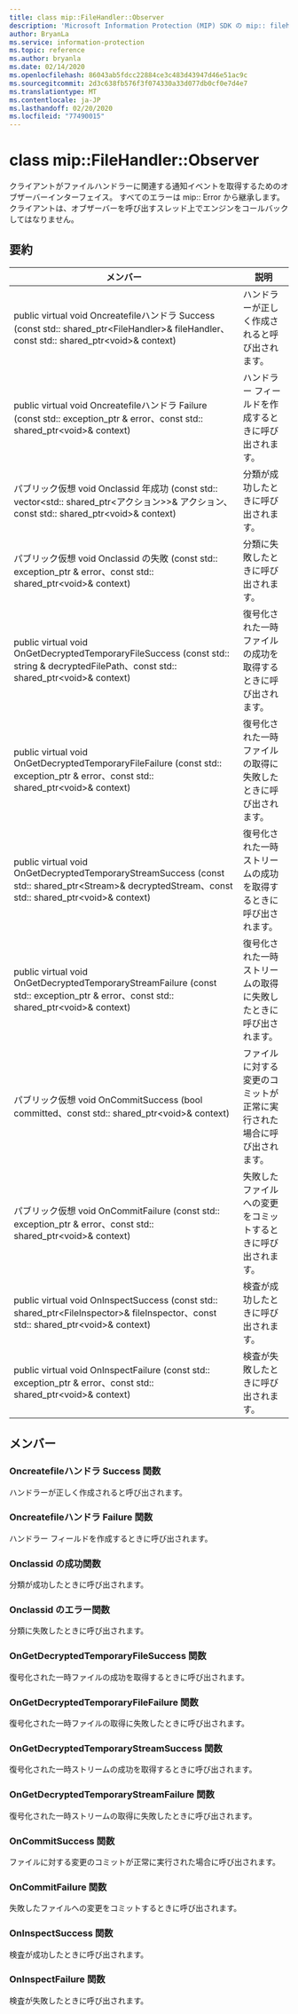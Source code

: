 ```yaml
---
title: class mip::FileHandler::Observer
description: 'Microsoft Information Protection (MIP) SDK の mip:: filehandler クラスを文書にします。'
author: BryanLa
ms.service: information-protection
ms.topic: reference
ms.author: bryanla
ms.date: 02/14/2020
ms.openlocfilehash: 86043ab5fdcc22884ce3c483d43947d46e51ac9c
ms.sourcegitcommit: 2d3c638fb576f3f074330a33d077db0cf0e7d4e7
ms.translationtype: MT
ms.contentlocale: ja-JP
ms.lasthandoff: 02/20/2020
ms.locfileid: "77490015"
---
```

# <a name="class-mipfilehandlerobserver"></a>class mip::FileHandler::Observer 
クライアントがファイルハンドラーに関連する通知イベントを取得するためのオブザーバーインターフェイス。
すべてのエラーは mip:: Error から継承します。 クライアントは、オブザーバーを呼び出すスレッド上でエンジンをコールバックしてはなりません。
  
## <a name="summary"></a>要約
 メンバー                        | 説明                                
--------------------------------|---------------------------------------------
public virtual void Oncreatefileハンドラ Success (const std:: shared_ptr\<FileHandler\>& fileHandler、const std:: shared_ptr\<void\>& context)  |  ハンドラーが正しく作成されると呼び出されます。
public virtual void Oncreatefileハンドラ Failure (const std:: exception_ptr & error、const std:: shared_ptr\<void\>& context)  |  ハンドラー フィールドを作成するときに呼び出されます。
パブリック仮想 void Onclassid 年成功 (const std:: vector\<std:: shared_ptr\<アクション\>\>& アクション、const std:: shared_ptr\<void\>& context)  |  分類が成功したときに呼び出されます。
パブリック仮想 void Onclassid の失敗 (const std:: exception_ptr & error、const std:: shared_ptr\<void\>& context)  |  分類に失敗したときに呼び出されます。
public virtual void OnGetDecryptedTemporaryFileSuccess (const std:: string & decryptedFilePath、const std:: shared_ptr\<void\>& context)  |  復号化された一時ファイルの成功を取得するときに呼び出されます。
public virtual void OnGetDecryptedTemporaryFileFailure (const std:: exception_ptr & error、const std:: shared_ptr\<void\>& context)  |  復号化された一時ファイルの取得に失敗したときに呼び出されます。
public virtual void OnGetDecryptedTemporaryStreamSuccess (const std:: shared_ptr\<Stream\>& decryptedStream、const std:: shared_ptr\<void\>& context)  |  復号化された一時ストリームの成功を取得するときに呼び出されます。
public virtual void OnGetDecryptedTemporaryStreamFailure (const std:: exception_ptr & error、const std:: shared_ptr\<void\>& context)  |  復号化された一時ストリームの取得に失敗したときに呼び出されます。
パブリック仮想 void OnCommitSuccess (bool committed、const std:: shared_ptr\<void\>& context)  |  ファイルに対する変更のコミットが正常に実行された場合に呼び出されます。
パブリック仮想 void OnCommitFailure (const std:: exception_ptr & error、const std:: shared_ptr\<void\>& context)  |  失敗したファイルへの変更をコミットするときに呼び出されます。
public virtual void OnInspectSuccess (const std:: shared_ptr\<FileInspector\>& fileInspector、const std:: shared_ptr\<void\>& context)  |  検査が成功したときに呼び出されます。
public virtual void OnInspectFailure (const std:: exception_ptr & error、const std:: shared_ptr\<void\>& context)  |  検査が失敗したときに呼び出されます。
  
## <a name="members"></a>メンバー
  
### <a name="oncreatefilehandlersuccess-function"></a>Oncreatefileハンドラ Success 関数
ハンドラーが正しく作成されると呼び出されます。
  
### <a name="oncreatefilehandlerfailure-function"></a>Oncreatefileハンドラ Failure 関数
ハンドラー フィールドを作成するときに呼び出されます。
  
### <a name="onclassifysuccess-function"></a>Onclassid の成功関数
分類が成功したときに呼び出されます。
  
### <a name="onclassifyfailure-function"></a>Onclassid のエラー関数
分類に失敗したときに呼び出されます。
  
### <a name="ongetdecryptedtemporaryfilesuccess-function"></a>OnGetDecryptedTemporaryFileSuccess 関数
復号化された一時ファイルの成功を取得するときに呼び出されます。
  
### <a name="ongetdecryptedtemporaryfilefailure-function"></a>OnGetDecryptedTemporaryFileFailure 関数
復号化された一時ファイルの取得に失敗したときに呼び出されます。
  
### <a name="ongetdecryptedtemporarystreamsuccess-function"></a>OnGetDecryptedTemporaryStreamSuccess 関数
復号化された一時ストリームの成功を取得するときに呼び出されます。
  
### <a name="ongetdecryptedtemporarystreamfailure-function"></a>OnGetDecryptedTemporaryStreamFailure 関数
復号化された一時ストリームの取得に失敗したときに呼び出されます。
  
### <a name="oncommitsuccess-function"></a>OnCommitSuccess 関数
ファイルに対する変更のコミットが正常に実行された場合に呼び出されます。
  
### <a name="oncommitfailure-function"></a>OnCommitFailure 関数
失敗したファイルへの変更をコミットするときに呼び出されます。
  
### <a name="oninspectsuccess-function"></a>OnInspectSuccess 関数
検査が成功したときに呼び出されます。
  
### <a name="oninspectfailure-function"></a>OnInspectFailure 関数
検査が失敗したときに呼び出されます。